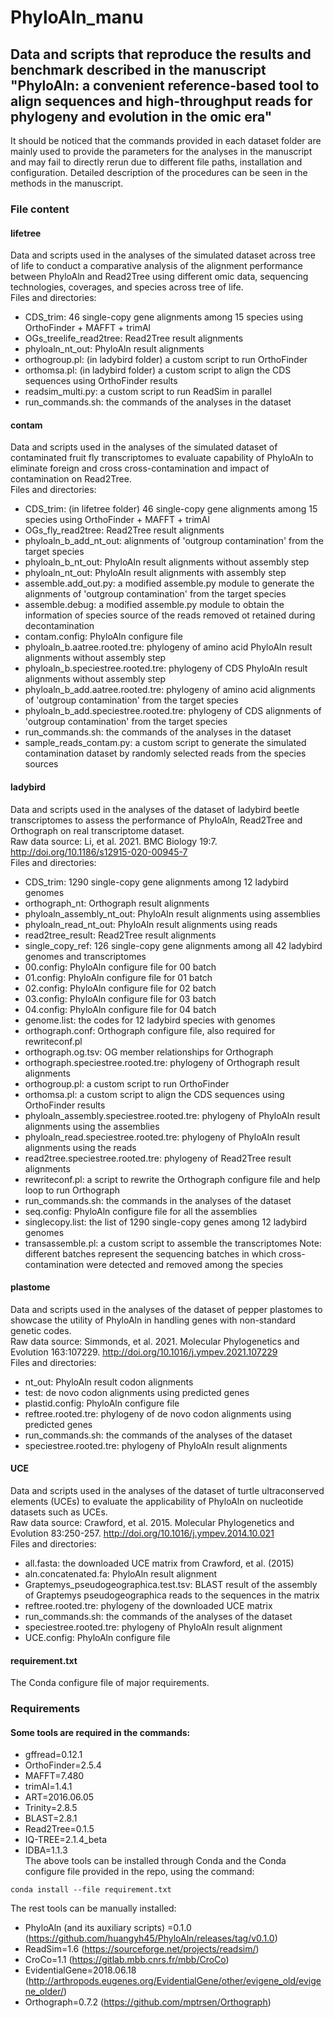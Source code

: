 # PhyloAln_manu
## Data and scripts that reproduce the results and benchmark described in the manuscript "PhyloAln: a convenient reference-based tool to align sequences and high-throughput reads for phylogeny and evolution in the omic era"  
It should be noticed that the commands provided in each dataset folder are mainly used to provide the parameters for the analyses in the manuscript and may fail to directly rerun due to different file paths, installation and configuration. Detailed description of the procedures can be seen in the methods in the manuscript.  

### File content
#### lifetree
Data and scripts used in the analyses of the simulated dataset across tree of life to conduct a comparative analysis of the alignment performance between PhyloAln and Read2Tree using different omic data, sequencing technologies, coverages, and species across tree of life.  
Files and directories:  
- CDS_trim: 46 single-copy gene alignments among 15 species using OrthoFinder + MAFFT + trimAl
- OGs_treelife_read2tree: Read2Tree result alignments
- phyloaln_nt_out: PhyloAln result alignments
- orthogroup.pl: (in ladybird folder) a custom script to run OrthoFinder
- orthomsa.pl: (in ladybird folder) a custom script to align the CDS sequences using OrthoFinder results
- readsim_multi.py: a custom script to run ReadSim in parallel
- run_commands.sh: the commands of the analyses in the dataset
#### contam
Data and scripts used in the analyses of the simulated dataset of contaminated fruit fly transcriptomes to evaluate capability of PhyloAln to eliminate foreign and cross cross-contamination and impact of contamination on Read2Tree.  
Files and directories:  
- CDS_trim: (in lifetree folder) 46 single-copy gene alignments among 15 species using OrthoFinder + MAFFT + trimAl
- OGs_fly_read2tree: Read2Tree result alignments
- phyloaln_b_add_nt_out: alignments of 'outgroup contamination' from the target species
- phyloaln_b_nt_out: PhyloAln result alignments without assembly step
- phyloaln_nt_out: PhyloAln result alignments with assembly step
- assemble.add_out.py: a modified assemble.py module to generate the alignments of 'outgroup contamination' from the target species
- assemble.debug: a modified assemble.py module to obtain the information of species source of the reads removed ot retained during decontamination
- contam.config: PhyloAln configure file
- phyloaln_b.aatree.rooted.tre: phylogeny of amino acid PhyloAln result alignments without assembly step
- phyloaln_b.speciestree.rooted.tre: phylogeny of CDS PhyloAln result alignments without assembly step
- phyloaln_b_add.aatree.rooted.tre: phylogeny of amino acid alignments of 'outgroup contamination' from the target species
- phyloaln_b_add.speciestree.rooted.tre: phylogeny of CDS alignments of 'outgroup contamination' from the target species
- run_commands.sh: the commands of the analyses in the dataset
- sample_reads_contam.py: a custom script to generate the simulated contamination dataset by randomly selected reads from the species sources
#### ladybird
Data and scripts used in the analyses of the dataset of ladybird beetle transcriptomes to assess the performance of PhyloAln, Read2Tree and Orthograph on real transcriptome dataset.  
Raw data source: Li, et al. 2021. BMC Biology 19:7. http://doi.org/10.1186/s12915-020-00945-7  
Files and directories:  
- CDS_trim: 1290 single-copy gene alignments among 12 ladybird genomes
- orthograph_nt: Orthograph result alignments
- phyloaln_assembly_nt_out: PhyloAln result alignments using assemblies
- phyloaln_read_nt_out: PhyloAln result alignments using reads
- read2tree_result: Read2Tree result alignments
- single_copy_ref: 126 single-copy gene alignments among all 42 ladybird genomes and transcriptomes
- 00.config: PhyloAln configure file for 00 batch
- 01.config: PhyloAln configure file for 01 batch
- 02.config: PhyloAln configure file for 02 batch
- 03.config: PhyloAln configure file for 03 batch
- 04.config: PhyloAln configure file for 04 batch
- genome.list: the codes for 12 ladybird species with genomes
- orthograph.conf: Orthograph configure file, also required for rewriteconf.pl
- orthograph.og.tsv: OG member relationships for Orthograph
- orthograph.speciestree.rooted.tre: phylogeny of Orthograph result alignments
- orthogroup.pl: a custom script to run OrthoFinder
- orthomsa.pl: a custom script to align the CDS sequences using OrthoFinder results
- phyloaln_assembly.speciestree.rooted.tre: phylogeny of PhyloAln result alignments using the assemblies
- phyloaln_read.speciestree.rooted.tre: phylogeny of PhyloAln result alignments using the reads
- read2tree.speciestree.rooted.tre: phylogeny of Read2Tree result alignments
- rewriteconf.pl: a script to rewrite the Orthograph configure file and help loop to run Orthograph
- run_commands.sh: the commands in the analyses of the dataset
- seq.config: PhyloAln configure file for all the assemblies
- singlecopy.list: the list of 1290 single-copy genes among 12 ladybird genomes
- transassemble.pl: a custom script to assemble the transcriptomes
Note: different batches represent the sequencing batches in which cross-contamination were detected and removed among the species
#### plastome
Data and scripts used in the analyses of the dataset of pepper plastomes to showcase the utility of PhyloAln in handling genes with non-standard genetic codes.  
Raw data source: Simmonds, et al. 2021. Molecular Phylogenetics and Evolution 163:107229. http://doi.org/10.1016/j.ympev.2021.107229  
Files and directories:  
- nt_out: PhyloAln result codon alignments
- test: de novo codon alignments using predicted genes
- plastid.config: PhyloAln configure file
- reftree.rooted.tre: phylogeny of de novo codon alignments using predicted genes
- run_commands.sh: the commands of the analyses of the dataset
- speciestree.rooted.tre: phylogeny of PhyloAln result alignments
#### UCE
Data and scripts used in the analyses of the dataset of turtle ultraconserved elements (UCEs) to evaluate the applicability of PhyloAln on nucleotide datasets such as UCEs.  
Raw data source: Crawford, et al. 2015. Molecular Phylogenetics and Evolution 83:250-257.  http://doi.org/10.1016/j.ympev.2014.10.021  
Files and directories:  
- all.fasta: the downloaded UCE matrix from Crawford, et al. (2015)
- aln.concatenated.fa: PhyloAln result alignment
- Graptemys_pseudogeographica.test.tsv: BLAST result of the assembly of Graptemys pseudogeographica reads to the sequences in the matrix
- reftree.rooted.tre: phylogeny of the downloaded UCE matrix
- run_commands.sh: the commands of the analyses of the dataset
- speciestree.rooted.tre: phylogeny of PhyloAln result alignment
- UCE.config: PhyloAln configure file
#### requirement.txt
The Conda configure file of major requirements.

### Requirements
#### Some tools are required in the commands:  
- gffread=0.12.1
- OrthoFinder=2.5.4
- MAFFT=7.480
- trimAl=1.4.1
- ART=2016.06.05
- Trinity=2.8.5
- BLAST=2.8.1
- Read2Tree=0.1.5
- IQ-TREE=2.1.4_beta
- IDBA=1.1.3  
The above tools can be installed through Conda and the Conda configure file provided in the repo, using the command:
```
conda install --file requirement.txt
```
The rest tools can be manually installed:
- PhyloAln (and its auxiliary scripts) =0.1.0 (https://github.com/huangyh45/PhyloAln/releases/tag/v0.1.0)
- ReadSim=1.6 (https://sourceforge.net/projects/readsim/)
- CroCo=1.1 (https://gitlab.mbb.cnrs.fr/mbb/CroCo)
- EvidentialGene=2018.06.18 (http://arthropods.eugenes.org/EvidentialGene/other/evigene_old/evigene_older/)
- Orthograph=0.7.2 (https://github.com/mptrsen/Orthograph)

